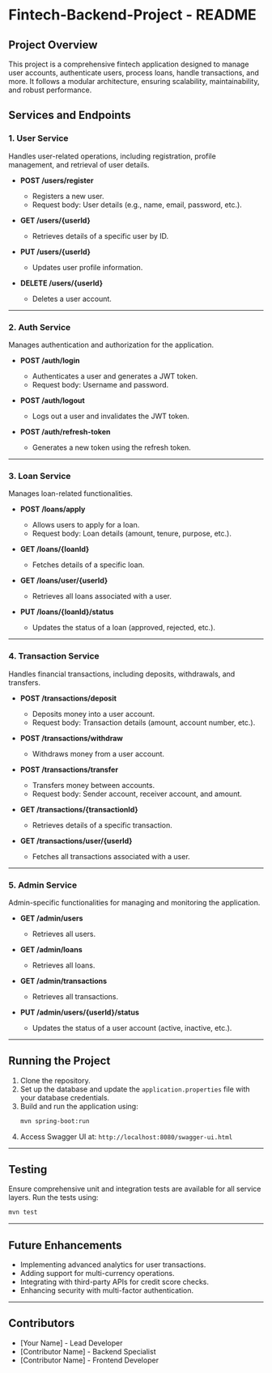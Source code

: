 # Fintech-Backend-Project - README

## Project Overview
This project is a comprehensive fintech application designed to manage user accounts, authenticate users, process loans, handle transactions, and more. It follows a modular architecture, ensuring scalability, maintainability, and robust performance.

## Services and Endpoints

### 1. User Service
Handles user-related operations, including registration, profile management, and retrieval of user details.

- **POST /users/register**
  - Registers a new user.
  - Request body: User details (e.g., name, email, password, etc.).
  
- **GET /users/{userId}**
  - Retrieves details of a specific user by ID.

- **PUT /users/{userId}**
  - Updates user profile information.

- **DELETE /users/{userId}**
  - Deletes a user account.

---

### 2. Auth Service
Manages authentication and authorization for the application.

- **POST /auth/login**
  - Authenticates a user and generates a JWT token.
  - Request body: Username and password.

- **POST /auth/logout**
  - Logs out a user and invalidates the JWT token.

- **POST /auth/refresh-token**
  - Generates a new token using the refresh token.

---

### 3. Loan Service
Manages loan-related functionalities.

- **POST /loans/apply**
  - Allows users to apply for a loan.
  - Request body: Loan details (amount, tenure, purpose, etc.).

- **GET /loans/{loanId}**
  - Fetches details of a specific loan.

- **GET /loans/user/{userId}**
  - Retrieves all loans associated with a user.

- **PUT /loans/{loanId}/status**
  - Updates the status of a loan (approved, rejected, etc.).

---

### 4. Transaction Service
Handles financial transactions, including deposits, withdrawals, and transfers.

- **POST /transactions/deposit**
  - Deposits money into a user account.
  - Request body: Transaction details (amount, account number, etc.).

- **POST /transactions/withdraw**
  - Withdraws money from a user account.

- **POST /transactions/transfer**
  - Transfers money between accounts.
  - Request body: Sender account, receiver account, and amount.

- **GET /transactions/{transactionId}**
  - Retrieves details of a specific transaction.

- **GET /transactions/user/{userId}**
  - Fetches all transactions associated with a user.

---

### 5. Admin Service
Admin-specific functionalities for managing and monitoring the application.

- **GET /admin/users**
  - Retrieves all users.

- **GET /admin/loans**
  - Retrieves all loans.

- **GET /admin/transactions**
  - Retrieves all transactions.

- **PUT /admin/users/{userId}/status**
  - Updates the status of a user account (active, inactive, etc.).

---

## Running the Project
1. Clone the repository.
2. Set up the database and update the `application.properties` file with your database credentials.
3. Build and run the application using:
   ```bash
   mvn spring-boot:run
   ```
4. Access Swagger UI at: `http://localhost:8080/swagger-ui.html`

---

## Testing
Ensure comprehensive unit and integration tests are available for all service layers. Run the tests using:
```bash
mvn test
```

---

## Future Enhancements
- Implementing advanced analytics for user transactions.
- Adding support for multi-currency operations.
- Integrating with third-party APIs for credit score checks.
- Enhancing security with multi-factor authentication.

---

## Contributors
- [Your Name] - Lead Developer
- [Contributor Name] - Backend Specialist
- [Contributor Name] - Frontend Developer


